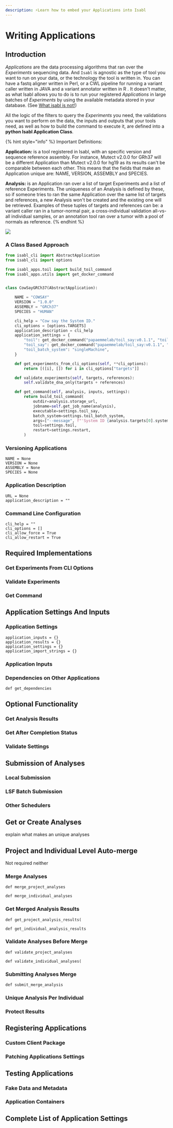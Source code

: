 ```yaml
---
description: ⚡️Learn how to embed your Applications into Isabl
---
```


# Writing Applications

## Introduction

_Applications_ are the data processing algorithms that ran over the _Experiments_ sequencing data. And `Isabl` is agnostic as the type of tool you want to run on your data, or the technology the tool is written in. You can have a fastq aligner written in Perl, or a CWL pipeline for running a variant caller written in JAVA and a variant annotator written in R . It doesn't matter, as what Isabl allows you to do is to run your registered _Applications_ in large batches of _Experiments_ by using the available metadata stored in your database. \(See [What isabl is not!](./#what-isabl-is-not)\)

All the logic of the filters to query the _Experiments_ you need, the validations you want to perform on the data, the inputs and outputs that your tools need, as well as how to build the command to execute it, are defined into a **python Isabl Application Class**. 

{% hint style="info" %}
Important Definitions: 

**Application**_**:**_ is a tool registered in Isabl, with an specific version and sequence reference assembly. For instance, Mutect v2.0.0 for GRh37 will be a different Application than Mutect v2.0.0 for hg19 as its results can't be comparable between each other. This means that the fields that make an Application unique are: NAME, VERSION, ASSEMBLY and SPECIES.

**Analysis:** is an Application ran over a list of target Experiments and a list of reference Experiments. The uniqueness of an Analysis is defined by these, so if someone tries to ran the same Application over the same list of targets and references, a new Analysis won't be created and the existing one will be retrieved. Examples of these tuples of targets and references can be: a variant caller ran in a tumor-normal pair, a cross-individual validation all-vs-all individual samples, or an annotation tool ran over a tumor with a pool of normals as reference. 
{% endhint %}

![](https://docs.google.com/drawings/d/e/2PACX-1vQyGMRlI2yezwTOzWGx5kL_MS899ILuU5AwmciVx0uRWwXL2lUbbOEmyWtzi5ZeN0rjkVCnunjK_bi8/pub?w=608&h=558)

### A Class Based Approach

```python
from isabl_cli import AbstractApplication
from isabl_cli import options

from isabl_apps.toil import build_toil_command
from isabl_apps.utils import get_docker_command


class CowSayGRCh37(AbstractApplication):

    NAME = "COWSAY"
    VERSION = "1.0.0"
    ASSEMBLY = "GRCh37"
    SPECIES = "HUMAN"

    cli_help = "Cow say the System ID."
    cli_options = [options.TARGETS]
    application_description = cli_help
    application_settings = {
        "toil": get_docker_command("papaemmelab/toil_say:v0.1.1", "toil"),
        "toil_say": get_docker_command("papaemmelab/toil_say:v0.1.1", "toil_say"),
        "toil_batch_system": "singleMachine",
    }

    def get_experiments_from_cli_options(self, **cli_options):
        return [([i], []) for i in cli_options["targets"]]

    def validate_experiments(self, targets, references):
        self.validate_dna_only(targets + references)

    def get_command(self, analysis, inputs, settings):
        return build_toil_command(
            outdir=analysis.storage_url,
            jobname=self.get_job_name(analysis),
            executable=settings.toil_say,
            batch_system=settings.toil_batch_system,
            args=["--message", f"'System ID {analysis.targets[0].system_id}'"],
            toil=settings.toil,
            restart=settings.restart,
        )

```

### Versioning Applications

```text
NAME = None
VERSION = None
ASSEMBLY = None
SPECIES = None
```

### Application Description

```text
URL = None
application_description = ""
```

### Command Line Configuration

```text
cli_help = ""
cli_options = []
cli_allow_force = True
cli_allow_restart = True
```

## Required Implementations

### Get Experiments From CLI Options

### Validate Experiments

### Get Command

## Application Settings And Inputs

### Application Settings

```text
application_inputs = {}
application_results = {}
application_settings = {}
application_import_strings = {}
```

### Application Inputs

### Dependencies on Other Applications

```text
def get_dependencies
```

## Optional Functionality

### Get Analysis Results

### Get After Completion Status

### Validate Settings

## Submission of Analyses

### Local Submission

### LSF Batch Submission

### Other Schedulers

## Get or Create Analyses

explain what makes an unique analyses

## Project and Individual Level Auto-merge

Not required neither

### Merge Analyses

```text
def merge_project_analyses
```

```text
def merge_individual_analyses
```

### Get Merged Analysis Results

```text
def get_project_analysis_results(
```

```text
def get_individual_analysis_results
```

### Validate Analyses Before Merge

```text
def validate_project_analyses
```

```text
def validate_individual_analyses(
```

### Submitting Analyses Merge

```text
def submit_merge_analysis
```

### Unique Analysis Per Individual

### Protect Results

## Registering Applications

### Custom Client Package

### Patching Applications Settings

## Testing Applications

### Fake Data and Metadata

### Application Containers

## Complete List of Application Settings



